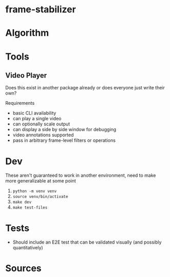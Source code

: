 # frame-stabilizer

# Algorithm


# Tools

## Video Player

Does this exist in another package already or does everyone just write their own?

Requirements
- basic CLI availability
- can play a single video
- can optionally scale output
- can display a side by side window for debugging
- video annotations supported
- pass in arbitrary frame-level filters or operations


# Dev

These aren't guaranteed to work in another environment, need to make more generalizable at some point

1. `python -m venv venv `
2. `source venv/bin/activate`
3. `make dev`
4. `make test-files`

# Tests

- Should include an E2E test that can be validated visually (and possibly quantitatively)


# Sources
